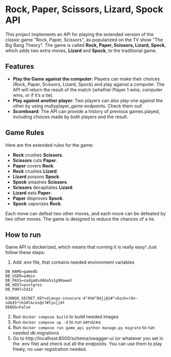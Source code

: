 # Rock, Paper, Scissors, Lizard, Spock API

This project implements an API for playing the extended version of the classic game "Rock, Paper, Scissors", as
popularized on the TV show "The Big Bang Theory". The game is called **Rock, Paper, Scissors, Lizard, Spock**, which
adds two extra moves, **Lizard** and **Spock**, to the traditional game.

## Features

- **Play the Game against the computer**: Players can make their choices (Rock, Paper, Scissors, Lizard, Spock) and play
  against a computer. The API will return the result of the match (whether Player 1 wins, computer wins, or if it’s a
  tie).
- **Play against another player**: Two players can also play one against the other by using multyplayer_game endpoints.
  Check them out!
- **Scoreboard**: The API can provide a history of previous games played, including choices made by both players and the
  result.

## Game Rules

Here are the extended rules for the game:

- **Rock** crushes **Scissors**.
- **Scissors** cuts **Paper**.
- **Paper** covers **Rock**.
- **Rock** crushes **Lizard**.
- **Lizard** poisons **Spock**.
- **Spock** smashes **Scissors**.
- **Scissors** decapitates **Lizard**.
- **Lizard** eats **Paper**.
- **Paper** disproves **Spock**.
- **Spock** vaporizes **Rock**.

Each move can defeat two other moves, and each move can be defeated by two other moves. The game is designed to reduce
the chances of a tie.

## How to run

Game API is dockerized, which means that running it is really easy! Just follow these steps:

1. Add .env file, that contains needed environment variables

```
DB_NAME=gamedb
DB_USER=admin
DB_PASS=sadga8sd46a5s1g98awed
DB_HOST=postgres
DB_PORT=5432

DJANGO_SECRET_KEY=django-insecure-4^4%0^8djj@i#^=bzxh=)0v-xd&$5*rm1#l&cos@z7#tyujj4t
DEBUG=False
```

2. Run `docker compose build` to build needed images
3. Run `docker compose up -d` to run services
4. Run `docker compose run game_api python manage.py migrate` to run needed db migrations
5. Go to http://localhost:8000/schema/swagger-ui (or whatever you set in the .env file) and check out all the endpoints.
   You can use them to play freely, no user registration needed.

